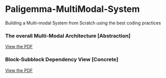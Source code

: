 # Paligemma-MultiModal-System
Building a Multi-modal System from Scratch using the best coding practices


### The overall Multi-Modal Architecture [Abstraction]
[View the PDF](Paligemma-MultiModal-System/design_diagrams/Multi_Modal_System.drawio.pdf)


### Block-Subblock Dependency View [Concrete]
[View the PDF](Paligemma-MultiModal-System/design_diagrams/Block_SubBlock_Dependencies.drawio.pdf)